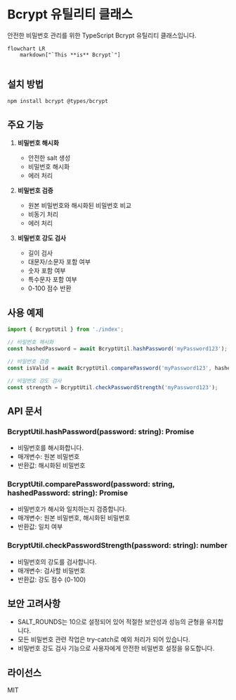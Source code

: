 # Bcrypt 유틸리티 클래스

안전한 비밀번호 관리를 위한 TypeScript Bcrypt 유틸리티 클래스입니다.
```mermaid
flowchart LR
    markdown["`This **is** Bcrypt`"]
    
```
## 설치 방법

```bash
npm install bcrypt @types/bcrypt
```

## 주요 기능

1. **비밀번호 해시화**
   - 안전한 salt 생성
   - 비밀번호 해시화
   - 에러 처리

2. **비밀번호 검증**
   - 원본 비밀번호와 해시화된 비밀번호 비교
   - 비동기 처리
   - 에러 처리

3. **비밀번호 강도 검사**
   - 길이 검사
   - 대문자/소문자 포함 여부
   - 숫자 포함 여부
   - 특수문자 포함 여부
   - 0-100 점수 반환

## 사용 예제

```typescript
import { BcryptUtil } from './index';

// 비밀번호 해시화
const hashedPassword = await BcryptUtil.hashPassword('myPassword123');

// 비밀번호 검증
const isValid = await BcryptUtil.comparePassword('myPassword123', hashedPassword);

// 비밀번호 강도 검사
const strength = BcryptUtil.checkPasswordStrength('myPassword123');
```

## API 문서

### BcryptUtil.hashPassword(password: string): Promise<string>
- 비밀번호를 해시화합니다.
- 매개변수: 원본 비밀번호
- 반환값: 해시화된 비밀번호

### BcryptUtil.comparePassword(password: string, hashedPassword: string): Promise<boolean>
- 비밀번호가 해시와 일치하는지 검증합니다.
- 매개변수: 원본 비밀번호, 해시화된 비밀번호
- 반환값: 일치 여부

### BcryptUtil.checkPasswordStrength(password: string): number
- 비밀번호의 강도를 검사합니다.
- 매개변수: 검사할 비밀번호
- 반환값: 강도 점수 (0-100)

## 보안 고려사항

- SALT_ROUNDS는 10으로 설정되어 있어 적절한 보안성과 성능의 균형을 유지합니다.
- 모든 비밀번호 관련 작업은 try-catch로 예외 처리가 되어 있습니다.
- 비밀번호 강도 검사 기능으로 사용자에게 안전한 비밀번호 설정을 유도합니다.

## 라이선스

MIT
